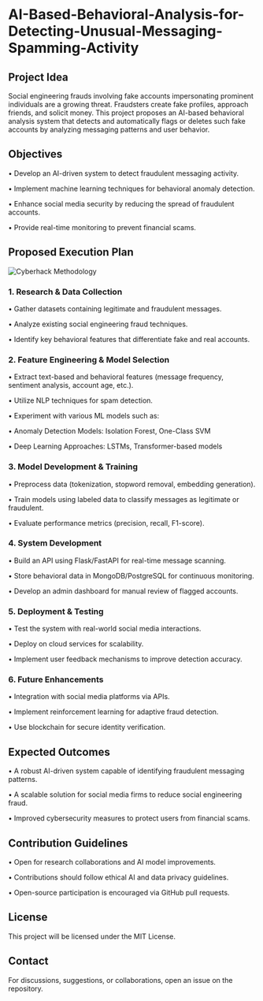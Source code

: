 # AI-Based-Behavioral-Analysis-for-Detecting-Unusual-Messaging-Spamming-Activity

## Project Idea

Social engineering frauds involving fake accounts impersonating prominent individuals are a growing threat. Fraudsters create fake profiles, approach friends, and solicit money. This project proposes an AI-based behavioral analysis system that detects and automatically flags or deletes such fake accounts by analyzing messaging patterns and user behavior.

## Objectives

  • Develop an AI-driven system to detect fraudulent messaging activity.

  • Implement machine learning techniques for behavioral anomaly detection.

  • Enhance social media security by reducing the spread of fraudulent accounts.

  • Provide real-time monitoring to prevent financial scams.

## Proposed Execution Plan
![Cyberhack Methodology](https://github.com/user-attachments/assets/e02db26c-44b2-4393-af92-8933c44dfa3d)


### 1. Research & Data Collection

  • Gather datasets containing legitimate and fraudulent messages.

  • Analyze existing social engineering fraud techniques.

  • Identify key behavioral features that differentiate fake and real accounts.

### 2. Feature Engineering & Model Selection

  • Extract text-based and behavioral features (message frequency, sentiment analysis, account age, etc.).

  • Utilize NLP techniques for spam detection.

  • Experiment with various ML models such as:

  • Anomaly Detection Models: Isolation Forest, One-Class SVM

  • Deep Learning Approaches: LSTMs, Transformer-based models

### 3. Model Development & Training

  • Preprocess data (tokenization, stopword removal, embedding generation).

  • Train models using labeled data to classify messages as legitimate or fraudulent.

  • Evaluate performance metrics (precision, recall, F1-score).

### 4. System Development

  • Build an API using Flask/FastAPI for real-time message scanning.

  • Store behavioral data in MongoDB/PostgreSQL for continuous monitoring.

  • Develop an admin dashboard for manual review of flagged accounts.

### 5. Deployment & Testing

  • Test the system with real-world social media interactions.

  • Deploy on cloud services for scalability.

  • Implement user feedback mechanisms to improve detection accuracy.

### 6. Future Enhancements

  • Integration with social media platforms via APIs.

  • Implement reinforcement learning for adaptive fraud detection.

  • Use blockchain for secure identity verification.

## Expected Outcomes

  • A robust AI-driven system capable of identifying fraudulent messaging patterns.

  • A scalable solution for social media firms to reduce social engineering fraud.

  • Improved cybersecurity measures to protect users from financial scams.

## Contribution Guidelines

  • Open for research collaborations and AI model improvements.

  • Contributions should follow ethical AI and data privacy guidelines.

  • Open-source participation is encouraged via GitHub pull requests.

## License

This project will be licensed under the MIT License.

## Contact

For discussions, suggestions, or collaborations, open an issue on the repository.

